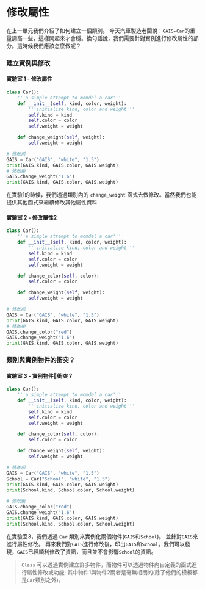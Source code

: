 # 修改屬性



在上一單元我們介紹了如何建立一個類別。 今天汽車製造老闆說：`GAIS-Car`的重量調高一些，這樣開起來才會穩。換句話說，我們需要針對實例進行修改屬性的部分。這時候我們應該怎麼做呢？

### 建立實例與修改

#### 實驗室 1 - 修改屬性

```python
class Car():
    '''a simple attempt to momdel a car'''
    def __init__(self, kind, color, weight):
        '''initialize kind, color and weight'''
        self.kind = kind
        self.color = color
        self.weight = weight

    def change_weight(self, weight):
        self.weight = weight

# 修改前
GAIS = Car("GAIS", "white", "1.5")
print(GAIS.kind, GAIS.color, GAIS.weight)
# 修改後
GAIS.change_weight("1.6")
print(GAIS.kind, GAIS.color, GAIS.weight)
```

在實驗1的時候，我們透過類別內的 `change_weight` 函式去做修改。當然我們也能提供其他函式來繼續修改其他屬性資料

#### 實驗室 2 - 修改屬性2

```python
class Car():
    '''a simple attempt to momdel a car'''
    def __init__(self, kind, color, weight):
        '''initialize kind, color and weight'''
        self.kind = kind
        self.color = color
        self.weight = weight

    def change_color(self, color):
        self.color = color

    def change_weight(self, weight):
        self.weight = weight

# 修改前
GAIS = Car("GAIS", "white", "1.5")
print(GAIS.kind, GAIS.color, GAIS.weight)
# 修改後
GAIS.change_color("red")
GAIS.change_weight("1.6")
print(GAIS.kind, GAIS.color, GAIS.weight)
```

### 類別與實例物件的衝突？

#### 實驗室 3 - 實例物件衝突？

```python
class Car():
    '''a simple attempt to momdel a car'''
    def __init__(self, kind, color, weight):
        '''initialize kind, color and weight'''
        self.kind = kind
        self.color = color
        self.weight = weight

    def change_color(self, color):
        self.color = color

    def change_weight(self, weight):
        self.weight = weight

# 修改前
GAIS = Car("GAIS", "white", "1.5")
School = Car("School", "white", "1.5")
print(GAIS.kind, GAIS.color, GAIS.weight)
print(School.kind, School.color, School.weight)

# 修改後
GAIS.change_color("red")
GAIS.change_weight("1.6")
print(GAIS.kind, GAIS.color, GAIS.weight)
print(School.kind, School.color, School.weight)
```

在實驗室3，我們透過 `Car` 類別來實例化兩個物件\(`GAIS`和`School`\)。 並針對`GAIS`來進行屬性修改。 再來我們對`GAIS`進行修改後，印出`GAIS`和`School`。我們可以發現，`GAIS`已經順利修改了資訊，而且並不會影響`School`的資訊。

> `Class` 可以透過實例建立許多物件，而物件可以透過物件內自定義的函式進行屬性修改或功能; 其中物件1與物件2兩者是毫無相關的\(除了他們的模板都是`Car`類別之外\)。

